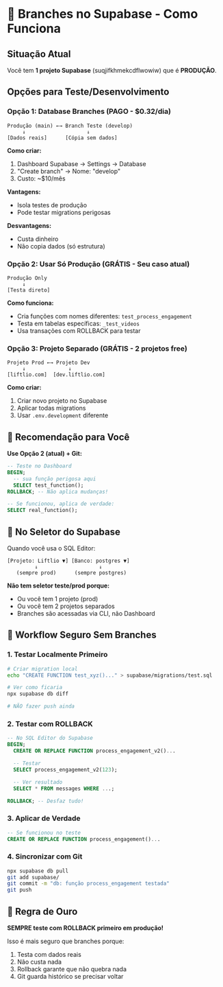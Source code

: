 # 🔀 Branches no Supabase - Como Funciona

## Situação Atual

Você tem **1 projeto Supabase** (suqjifkhmekcdflwowiw) que é **PRODUÇÃO**.

## Opções para Teste/Desenvolvimento

### Opção 1: Database Branches (PAGO - $0.32/dia)
```
Produção (main) ←→ Branch Teste (develop)
     ↓                    ↓
[Dados reais]      [Cópia sem dados]
```

**Como criar:**
1. Dashboard Supabase → Settings → Database
2. "Create branch" → Nome: "develop"
3. Custo: ~$10/mês

**Vantagens:**
- Isola testes de produção
- Pode testar migrations perigosas

**Desvantagens:**
- Custa dinheiro
- Não copia dados (só estrutura)

### Opção 2: Usar Só Produção (GRÁTIS - Seu caso atual)
```
Produção Only
     ↓
[Testa direto]
```

**Como funciona:**
- Cria funções com nomes diferentes: `test_process_engagement`
- Testa em tabelas específicas: `_test_videos`
- Usa transações com ROLLBACK para testar

### Opção 3: Projeto Separado (GRÁTIS - 2 projetos free)
```
Projeto Prod ←→ Projeto Dev
     ↓              ↓
[liftlio.com]  [dev.liftlio.com]
```

**Como criar:**
1. Criar novo projeto no Supabase
2. Aplicar todas migrations
3. Usar `.env.development` diferente

## 🎯 Recomendação para Você

**Use Opção 2 (atual) + Git:**

```sql
-- Teste no Dashboard
BEGIN;
  -- sua função perigosa aqui
  SELECT test_function();
ROLLBACK; -- Não aplica mudanças!

-- Se funcionou, aplica de verdade:
SELECT real_function();
```

## 📝 No Seletor do Supabase

Quando você usa o SQL Editor:

```
[Projeto: Liftlio ▼] [Banco: postgres ▼]
         ↓                    ↓
   (sempre prod)      (sempre postgres)
```

**Não tem seletor teste/prod porque:**
- Ou você tem 1 projeto (prod)
- Ou você tem 2 projetos separados
- Branches são acessadas via CLI, não Dashboard

## 🔄 Workflow Seguro Sem Branches

### 1. Testar Localmente Primeiro
```bash
# Criar migration local
echo "CREATE FUNCTION test_xyz()..." > supabase/migrations/test.sql

# Ver como ficaria
npx supabase db diff

# NÃO fazer push ainda
```

### 2. Testar com ROLLBACK
```sql
-- No SQL Editor do Supabase
BEGIN;
  CREATE OR REPLACE FUNCTION process_engagement_v2()...

  -- Testar
  SELECT process_engagement_v2(123);

  -- Ver resultado
  SELECT * FROM messages WHERE ...;

ROLLBACK; -- Desfaz tudo!
```

### 3. Aplicar de Verdade
```sql
-- Se funcionou no teste
CREATE OR REPLACE FUNCTION process_engagement()...
```

### 4. Sincronizar com Git
```bash
npx supabase db pull
git add supabase/
git commit -m "db: função process_engagement testada"
git push
```

## 🚨 Regra de Ouro

**SEMPRE teste com ROLLBACK primeiro em produção!**

Isso é mais seguro que branches porque:
1. Testa com dados reais
2. Não custa nada
3. Rollback garante que não quebra nada
4. Git guarda histórico se precisar voltar